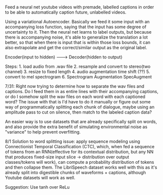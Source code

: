 Feed a neural net youtube videos with premade, labelled captions in order to be able to automatically caption future, unlabelled videos.


Using a variational Autoencoder. Basically we feed it some input with an accompanying loss function, saying that the input has some degree of uncertainty to it. Then the neural net learns to label outputs, but because there is accompanying noise, it's able to generalize the translation a lot better, so that when there is input that is within those loss bounds, it can also extrapolate and get the correct/similar output as the original label.

Encoder(input to hidden) ---> Decoder(hidden to output)

Steps:
    1. load audio from .wav file
    2. resample and convert to stereo(two channel)
    3. resize to fixed length
    4. audio augmentation time shift (??)
    5. convert to mel spectrogram
    6. Spectrogram Augmentation SpecAugment

7/31:
Right now trying to determine how to separate the wav files and captions. Do I feed them in as entire lines with their accompanying captions, or do I somehow split the wav files on each word with each captioned word? The issue with that is I'd have to do it manually or figure out some way of programmatically splitting each chunk of dialogue, maybe using an amplitude pass to cut on silence, then match to the labeled caption data?

An easier way is to use datasets that are already specifically split on words, and also provide the extra benefit of simulating environmental noise as "variance" to help prevent overfitting.

8/1
Solution to word splitting issue: apply sequence modeling using Connectionist Temporal Classification (CTC), which, when fed a sequence of tokens from an RNN(effective for its contextual distribution, but any NN that produces fixed-size input slice -> distribution over output classes/tokens will work), can compute a probability distribution of tokens and then collapse them. The LibriSpeech dataset works well with this as it's already split into digestible chunks of waveforms + captions, although Youtube datasets will work as well.



Suggestion:
    Use tanh over ReLu

    
